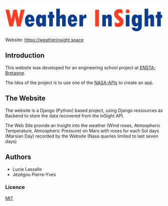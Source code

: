 ![](frontend/src/assets/img/weather_insight_logo_nasa.png)

Website: https://weatherinsight.space

## Introduction

This website was developed for an engineering school project at [ENSTA-Bretagne](https://www.ensta-bretagne.fr/).

The Idea of the project is to use one of the [NASA-APIs](https://api.nasa.gov/) to create an app.


## The Website

The website is a Django (Python) based project, using Django ressources as Backend to store the data recovered from the InSight API.

The Web Site provide an Insight into the weather (Wind roses, Atmospheric Temperature, Atmospheric Pressure) on Mars with roses for each Sol days (Marsian Day) recorded by the Website (Nasa queries limited to last seven days)

## Authors
 - Lucie Lassalle
 - Jézégou Pierre-Yves 

### Licence 

[MIT](LICENSE)